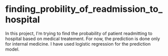 # finding_probility_of_readmission_to_hospital

In this project, I'm trying to find the probability of patient readmitting to hospital based on medical treatement. For now, the prediction is done only for internal medicine. I have used logistic regression for the prediction model.
